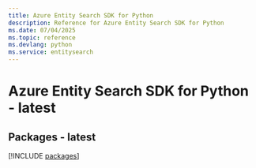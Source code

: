 ```yaml
---
title: Azure Entity Search SDK for Python
description: Reference for Azure Entity Search SDK for Python
ms.date: 07/04/2025
ms.topic: reference
ms.devlang: python
ms.service: entitysearch
---
```

# Azure Entity Search SDK for Python - latest
## Packages - latest
[!INCLUDE [packages](entity-search-index.md)]